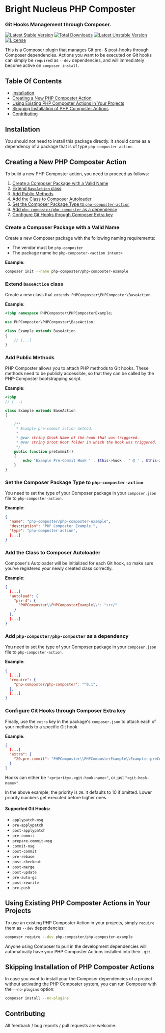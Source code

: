 # Bright Nucleus PHP Composter

### Git Hooks Management through Composer.

[![Latest Stable Version](https://poser.pugx.org/brightnucleus/php-composter/v/stable)](https://packagist.org/packages/brightnucleus/php-composter)
[![Total Downloads](https://poser.pugx.org/brightnucleus/php-composter/downloads)](https://packagist.org/packages/brightnucleus/php-composter)
[![Latest Unstable Version](https://poser.pugx.org/brightnucleus/php-composter/v/unstable)](https://packagist.org/packages/brightnucleus/php-composter)
[![License](https://poser.pugx.org/brightnucleus/php-composter/license)](https://packagist.org/packages/brightnucleus/php-composter)

This is a Composer plugin that manages Git pre- & post-hooks through Composer dependencies. Actions you want to be executed on Git hooks can simply be `require`d as `--dev` dependencies, and will immediately become active on `composer install`.

## Table Of Contents

* [Installation](#installation)
* [Creating a New PHP Composter Action](#creating-a-new-php-composter-action)
* [Using Existing PHP Composter Actions in Your Projects](#using-existing-php-composter-actions-in-your-projects)
* [Skipping Installation of PHP Composter Actions](#skipping-installation-of-php-composter-actions)
* [Contributing](#contributing)

## Installation

You should not need to install this package directly. It should come as a dependency of a package that is of type `php-composter-action`.

## Creating a New PHP Composter Action

To build a new PHP Composter action, you need to proceed as follows:

1. [Create a Composer Package with a Valid Name](#create-a-composer-package-with-a-valid-name)
2. [Extend `BaseAction` class](#extend-baseaction-class)
2. [Add Public Methods](#add-public-methods)
3. [Add the Class to Composer Autoloader](#add-the-class-to-composer-autoloader)
4. [Set the Composer Package Type to `php-composter-action`](#set-the-composer-package-type-to-php-composter-action)
5. [Add `php-composter/php-composter` as a dependency](#add-php-composter-php-composter-as-a-dependency)
6. [Configure Git Hooks through Composer Extra key](#configure-git-hooks-through-composer-extra-key)

### Create a Composer Package with a Valid Name

Create a new Composer package with the following naming requirements:
* The vendor must be `php-composter`
* The package name be `php-composter-<action intent>`

**Example:**

```BASH
composer init --name php-composter/php-composter-example
```

### Extend `BaseAction` class

Create a new class that `extends PHPComposter\PHPComposter\BaseAction`.

**Example:**

```PHP
<?php namespace PHPComposter\PHPComposterExample;

use PHPComposter\PHPComposter\BaseAction;

class Example extends BaseAction
{
    // [...]
}
```

### Add Public Methods

PHP Composter allows you to attach PHP methods to Git hooks. These methods need to be publicly accessible, so that they can be called by the PHP-Composter bootstrapping script.

**Example:**

```PHP
<?php
// [...]

class Example extends BaseAction
{

    /**
     * Example pre-commit action method.
     *
     * @var string $hook Name of the hook that was triggered.
     * @var string $root Root folder in which the hook was triggered.
     */
    public function preCommit()
    {
        echo 'Example Pre-Commit Hook ' . $this->hook . ' @ ' . $this->root . PHP_EOL;
    }
}
```

### Set the Composer Package Type to `php-composter-action`

You need to set the type of your Composer package in your `composer.json` file to `php-composter-action`.

**Example:**

```JSON
{
  "name": "php-composter/php-composter-example",
  "description": "PHP Composter Example.",
  "type": "php-composter-action",
  [...]
}
```

### Add the Class to Composer Autoloader

Composer's Autoloader will be initialized for each Git hook, so make sure you've registered your newly created class correctly.

**Example:**

```JSON
{
  [...]
  "autoload": {
    "psr-4": {
      "PHPComposter\\PHPComposterExample\\": "src/"
    }
  },
  [...]
}
```

### Add `php-composter/php-composter` as a dependency

You need to set the type of your Composer package in your `composer.json` file to `php-composter-action`.

**Example:**

```JSON
{
  [...]
  "require": {
    "php-composter/php-composter": "^0.1",
  },
  [...]
}
```

### Configure Git Hooks through Composer Extra key

Finally, use the `extra` key in the package's `composer.json` to attach each of your methods to a specific Git hook.

**Example:**

```JSON
{
  [...]
  "extra": {
    "20.pre-commit": "PHPComposter\\PHPComposterExample\\Example::preCommit"
  }
}
```

Hooks can either be `"<priority>.<git-hook-name>"`, or just `"<git-hook-name>"`.

In the above example, the priority is `20`. It defaults to 10 if omitted. Lower priority numbers get executed before higher ones.

#### Supported Git Hooks:
* `applypatch-msg`
* `pre-applypatch`
* `post-applypatch`
* `pre-commit`
* `prepare-commit-msg`
* `commit-msg`
* `post-commit`
* `pre-rebase`
* `post-checkout`
* `post-merge`
* `post-update`
* `pre-auto-gc`
* `post-rewrite`
* `pre-push`

## Using Existing PHP Composter Actions in Your Projects

To use an existing PHP Composter Action in your projects, simply `require` them as `--dev` dependencies:

```BASH
composer require --dev php-composter/php-composter-example
```

Anyone using Composer to pull in the development dependencies will automatically have your PHP Composter Actions installed into their `.git`.

## Skipping Installation of PHP Composter Actions

In case you want to install your the Composer dependencies of a project without activating the PHP Composter system, you can run Composer with the `--no-plugins` option:

```BASH
composer install --no-plugins
```

## Contributing

All feedback / bug reports / pull requests are welcome.
